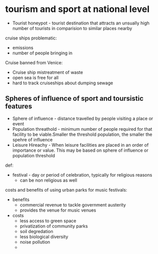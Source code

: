# tourism and sport at national level

- Tourist honeypot - tourist destination that attracts an unsually high number of tourists in comparision to similar places nearby


cruise ships problematic: 
- emissions
- number of people bringing in

Cruise banned from Venice: 
- Cruise ship mistreatment of waste
- open sea is free for all
- hard to track cruiseships about dumping sewage

## Spheres of influence of sport and toursistic features
- Sphere of influence - distance travelled by people visiting a place or event
- Population threathold - minimum number of people required for that facility to be viable.Smaller the threshold population, the smaller the spehre of influence
- Leisure Hireachy - When leisure facilities are placed in an order of importance or value. This may be based on sphere of influence or population threshold

def: 
- festival - day or period of celebration, typically for religious reasons
	- can be non religious as well

costs and benefits of using urban parks for music festivals:

- benefits
	- commercial revenue to tackle government austerity
	- provides the venue for music venues
- costs
	- less access to green space
	- privatization of community parks
	- soil degredation 
	- less biological diversity 
	- noise pollution
	- 



